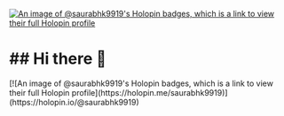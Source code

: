 [![An image of @saurabhk9919's Holopin badges, which is a link to view their full Holopin profile](https://holopin.me/saurabhk9919)](https://holopin.io/@saurabhk9919)
<html>
  <head>
    
  </head>
  <body>
    <h1>
      ## Hi there 👋
    </h1>
    [![An image of @saurabhk9919's Holopin badges, which is a link to view their full Holopin profile](https://holopin.me/saurabhk9919)](https://holopin.io/@saurabhk9919)
  </body>
</html>
<!--
**saurabhk9919/saurabhk9919** is a ✨ _special_ ✨ repository because its `README.md` (this file) appears on your GitHub profile.

Here are some ideas to get you started:

- 🔭 I’m currently working on ...
- 🌱 I’m currently learning ...
- 👯 I’m looking to collaborate on ...
- 🤔 I’m looking for help with ...
- 💬 Ask me about ...
- 📫 How to reach me: ...
- 😄 Pronouns: ...
- ⚡ Fun fact: ...
-->

